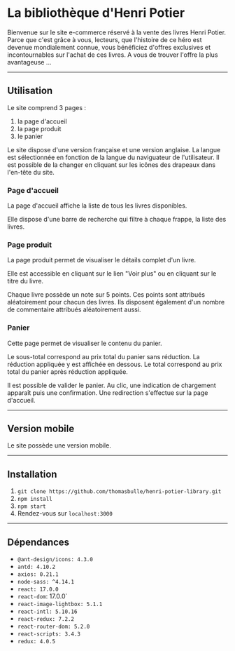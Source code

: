 # La bibliothèque d'Henri Potier

Bienvenue sur le site e-commerce réservé à la vente des livres Henri Potier.
Parce que c'est grâce à vous, lecteurs, que l'histoire de ce héro est devenue mondialement connue, vous bénéficiez d'offres exclusives et incontournables sur l'achat de ces livres.
A vous de trouver l'offre la plus avantageuse ...

_______________________________________________________________________________________

## Utilisation
Le site comprend 3 pages :
  1. la page d'accueil
  1. la page produit
  1. le panier

Le site dispose d'une version française et une version anglaise. La langue est sélectionnée en fonction de la langue du naviguateur de l'utilisateur. Il est possible de la changer en cliquant sur les icônes des drapeaux dans l'en-tête du site.

### Page d'accueil
La page d'accueil affiche la liste de tous les livres disponibles.

Elle dispose d'une barre de recherche qui filtre à chaque frappe, la liste des livres.

### Page produit
La page produit permet de visualiser le détails complet d'un livre.

Elle est accessible en cliquant sur le lien "Voir plus" ou en cliquant sur le titre du livre.

Chaque livre possède un note sur 5 points. Ces points sont attribués aléatoirement pour chacun des livres. Ils disposent également d'un nombre de commentaire attribués aléatoirement aussi.

### Panier
Cette page permet de visualiser le contenu du panier.

Le sous-total correspond au prix total du panier sans réduction. La réduction appliquée y est affichée en dessous. Le total correspond au prix total du panier après réduction appliquée.

Il est possible de valider le panier. Au clic, une indication de chargement apparaît puis une confirmation. Une redirection s'effectue sur la page d'accueil.

_______________________________________________________________________________________

## Version mobile

Le site possède une version mobile.

_______________________________________________________________________________________

## Installation
1. `git clone https://github.com/thomasbulle/henri-potier-library.git`
1. `npm install`
1. `npm start`
1. Rendez-vous sur `localhost:3000`

_______________________________________________________________________________________

## Dépendances
* `@ant-design/icons: 4.3.0`
* `antd: 4.10.2`
* `axios: 0.21.1`
* `node-sass: ^4.14.1`
* `react: 17.0.0`
* `react-dom`: 17.0.0`
* `react-image-lightbox: 5.1.1`
* `react-intl: 5.10.16`
* `react-redux: 7.2.2`
* `react-router-dom: 5.2.0`
* `react-scripts: 3.4.3`
* `redux: 4.0.5`
